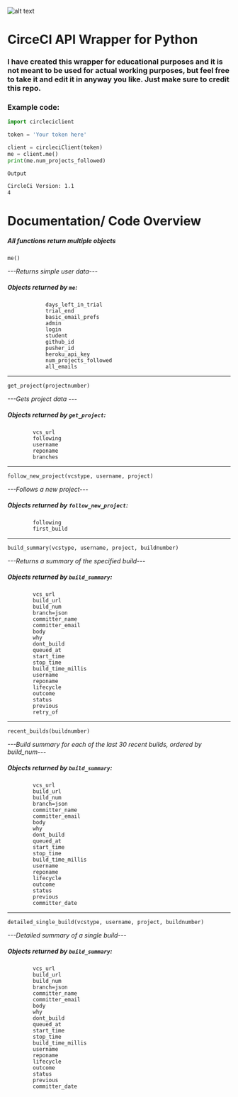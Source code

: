 ![alt text](http://i.imgur.com/Zzu6tJw.png "Logo Title Text 1")

# CirceCI API Wrapper for Python

### I have created this wrapper for educational purposes and it is not meant to be used for actual working purposes, but feel free to take it and edit it in anyway you like. Just make sure to credit this repo.
   
### Example code:
```python
import circleciclient

token = 'Your token here'

client = circleciClient(token)
me = client.me()
print(me.num_projects_followed)
```
`Output`
```bash
CircleCi Version: 1.1
4
```

# Documentation/ Code Overview

##### All functions return multiple objects

`me()`

_---Returns simple user data---_

##### Objects returned by `me`:

                days_left_in_trial
                trial_end
                basic_email_prefs
                admin
                login
                student
                github_id
                pusher_id
                heroku_api_key
                num_projects_followed
                all_emails

---

`get_project(projectnumber)`

_---Gets project data ---_

##### Objects returned by `get_project`:
            vcs_url
            following
            username
            reponame
            branches

---

`follow_new_project(vcstype, username, project)`

_---Follows a new project---_

##### Objects returned by `follow_new_project`:

            following
            first_build


---

`build_summary(vcstype, username, project, buildnumber)`

_---Returns a summary of the specified build---_

##### Objects returned by `build_summary`:
            vcs_url
            build_url
            build_num
            branch=json
            committer_name
            committer_email
            body
            why
            dont_build
            queued_at
            start_time
            stop_time
            build_time_millis
            username
            reponame
            lifecycle
            outcome
            status
            previous
            retry_of


---

`recent_builds(buildnumber)`

_---Build summary for each of the last 30 recent builds, ordered by build_num---_

##### Objects returned by `build_summary`:
            vcs_url
            build_url
            build_num
            branch=json
            committer_name
            committer_email
            body
            why
            dont_build
            queued_at
            start_time
            stop_time
            build_time_millis
            username
            reponame
            lifecycle
            outcome
            status
            previous
            committer_date

---

`detailed_single_build(vcstype, username, project, buildnumber)`

_---Detailed summary of a single build---_

##### Objects returned by `build_summary`:
            vcs_url
            build_url
            build_num
            branch=json
            committer_name
            committer_email
            body
            why
            dont_build
            queued_at
            start_time
            stop_time
            build_time_millis
            username
            reponame
            lifecycle
            outcome
            status
            previous
            committer_date